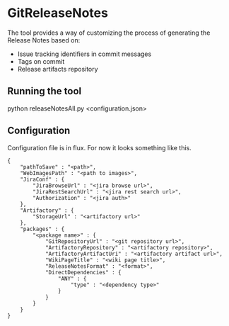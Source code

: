 # GitReleaseNotes

The tool provides a way of customizing the process of generating the Release Notes based on:
- Issue tracking identifiers in commit messages
- Tags on commit
- Release artifacts repository

## Running the tool

python releaseNotesAll.py <configuration.json>


## Configuration

Configuration file is in flux. For now it looks something like this.

	{ 
		"pathToSave" : "<path>",
	    "WebImagesPath" : "<path to images>",
	    "JiraConf" : {
	        "JiraBrowseUrl" : "<jira browse url>",
	        "JiraRestSearchUrl" : "<jira rest search url>",
	        "Authorization" : "<jira auth>"
	    },
	    "Artifactory" : {
	        "StorageUrl" : "<artifactory url>"
	    },
	    "packages" : {
	        "<package name>" : {
	            "GitRepositoryUrl" : "<git repository url>",
	            "ArtifactoryRepository" : "<artifactory repository>",
	            "ArtifactoryArtifactUri" : "<artifactory artifact url>",
	            "WikiPageTitle" : "<wiki page title>",
	            "ReleaseNotesFormat" : "<format>",
	            "DirectDependencies" : {
	                "ANY" : {
	                    "type" : "<dependency type>"
	                }
	            }
	        }
	    }
	}


